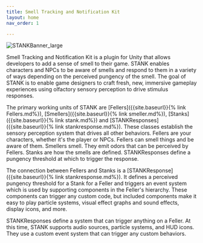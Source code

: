 ```yaml
---
title: Smell Tracking and Notification Kit
layout: home
nav_order: 1

---
```


![STANKBanner_large](https://github.com/user-attachments/assets/63b7e7c0-bc70-4f98-a3f3-3e6e43e3b913)

Smell Tracking and Notification Kit is a plugin for Unity that allows developers to add a sense of smell to their game.  STANK enables characters and NPCs to be aware of smells and respond to them in a variety of ways depending on the perceived pungency of the smell.  The goal of STANK is to enable game designers to craft fresh, new, immersive gameplay experiences using olfactory sensory perception to drive stimulus responses.

The primary working units of STANK are [Fellers]({{site.baseurl}}{% link Fellers.md%}), [Smellers]({{site.baseurl}}{% link smeller.md%}), [Stanks]({{site.baseurl}}{% link stank.md%}) and [STANKResponses]({{site.baseurl}}{% link stankresponse.md%}).  These classes establish the sensory perception system that drives all other behaviors.  Fellers are your characters, whether it's the player or NPCs.  Fellers can smell things and be aware of them.  Smellers smell.  They emit odors that can be perceived by Fellers.  Stanks are how the smells are defined.  STANKResponses define a pungency threshold at which to trigger the response.

The connection between Fellers and Stanks is a [STANKResponse]({{site.baseurl}}{% link stankresponse.md%}).  It defines a perceived pungency threshold for a Stank for a Feller and triggers an event system which is used by supporting components in the Feller's hierarchy.  These components can trigger any custom code, but included components make it easy to play particle systems, visual effect graphs and sound effects, display icons, and more.

STANKResponses define a system that can trigger anything on a Feller.  At this time, STANK supports audio sources, particle systems, and HUD icons.  They use a custom event system that can trigger any custom behaviors.
